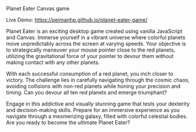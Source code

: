 Planet Eater Canvas game

Live Demo: https://peimanhp.github.io/planet-eater-game/

Planet Eater is an exciting desktop game created using vanilla JavaScript and Canvas. Immerse yourself in a vibrant universe where colorful planets move unpredictably across the screen at varying speeds. Your objective is to strategically maneuver your mouse pointer close to the red planets, utilizing the gravitational force of your pointer to devour them without making contact with any other planets.

With each successful consumption of a red planet, you inch closer to victory. The challenge lies in carefully navigating through the cosmic chaos, avoiding collisions with non-red planets while honing your precision and timing. Can you devour all ten red planets and emerge triumphant?

Engage in this addictive and visually stunning game that tests your dexterity and decision-making skills. Prepare for an immersive experience as you navigate through a mesmerizing galaxy, filled with colorful celestial bodies. Are you ready to become the ultimate Planet Eater?
